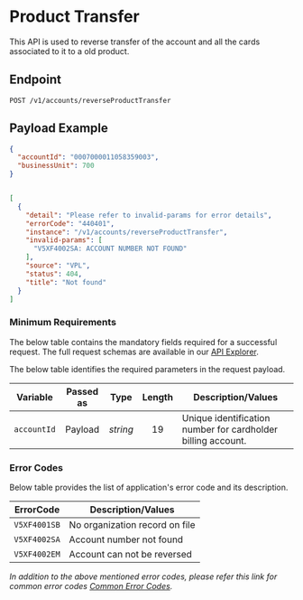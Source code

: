 # Product Transfer

This API is used to reverse transfer of the account and all the cards associated to it to a old product.

## Endpoint

`POST /v1/accounts/reverseProductTransfer`

## Payload Example

<!--
type: tab
titles: Request, Response, Error
-->

```json
{
  "accountId": "0007000011058359003",
  "businessUnit": 700
}
```

<!--
type: tab
-->

```json
```

<!--
type: tab
-->

```json
[
  {
    "detail": "Please refer to invalid-params for error details",
    "errorCode": "440401",
    "instance": "/v1/accounts/reverseProductTransfer",
    "invalid-params": [
      "V5XF4002SA: ACCOUNT NUMBER NOT FOUND"
    ],
    "source": "VPL",
    "status": 404,
    "title": "Not found"
  }
]
```

<!-- type: tab-end -->

### Minimum Requirements

The below table contains the mandatory fields required for a successful request. The full request schemas are available in our [API Explorer](../api/?type=post&path=/v1/accounts/reverseProductTransfer).

The below table identifies the required parameters in the request payload.

| Variable | Passed as | Type | Length | Description/Values |
| -------- | :-------: | :--: | :------------: | ------------------ |
| `accountId` | Payload | *string* | 19 | Unique identification number for cardholder billing account. |

### Error Codes

Below table provides the list of application's error code and its description.

| ErrorCode |  Description/Values |
| --------  | ------------------ |
| `V5XF4001SB` | No organization record on file |
| `V5XF4002SA` | Account number not found |
| `V5XF4002EM` | Account can not be reversed |

*In addition to the above mentioned error codes, please refer this link for common error codes [Common Error Codes](?path=docs/Common_Error_Code.md).*
